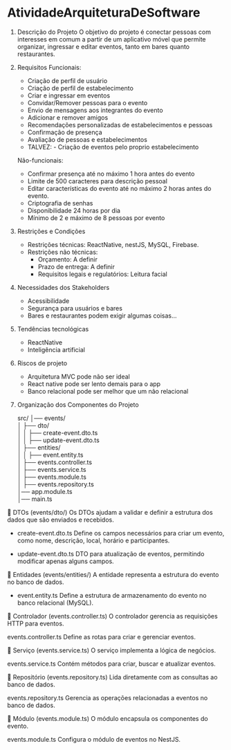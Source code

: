 # AtividadeArquiteturaDeSoftware

1. Descrição do Projeto
   O objetivo do projeto é conectar pessoas com interesses em comum a partir de um aplicativo móvel que permite organizar, ingressar e editar eventos, tanto em bares quanto restaurantes.
   
3. Requisitos
   Funcionais:
   - Criação de perfil de usuário
   - Criação de perfil de estabelecimento
   - Criar e ingressar em eventos
   - Convidar/Remover pessoas para o evento
   - Envio de mensagens aos integrantes do evento
   - Adicionar e remover amigos
   - Recomendações personalizadas de estabelecimentos e pessoas
   - Confirmação de presença
   - Avaliação de pessoas e estabelecimentos
   - TALVEZ: - Criação de eventos pelo proprio estabelecimento
  
   Não-funcionais:
   - Confirmar presença até no máximo 1 hora antes do evento
   - Limite de 500 caracteres para descrição pessoal
   - Editar características do evento até no máximo 2 horas antes do evento.
   - Criptografia de senhas
   - Disponibilidade 24 horas por dia
   - Mínimo de 2 e máximo de 8 pessoas por evento

  4. Restrições e Condições
      - Restrições técnicas: ReactNative, nestJS, MySQL, Firebase.
      - Restrições não técnicas:
           - Orçamento: A definir
           - Prazo de entrega: A definir
           - Requisitos legais e regulatórios: Leitura facial

  5. Necessidades dos Stakeholders
      - Acessibilidade
      - Segurança para usuários e bares
      - Bares e restaurantes podem exigir algumas coisas...
             
  6. Tendências tecnológicas
      - ReactNative
      - Inteligência artificial

  7. Riscos de projeto
      - Arquitetura MVC pode não ser ideal
      - React native pode ser lento demais para o app
      - Banco relacional pode ser melhor que um não relacional
    
   8. Organização dos Componentes do Projeto

      src/
      │── events/                   
      │   ├── dto/                    
      │   │   ├── create-event.dto.ts  
      │   │   ├── update-event.dto.ts  
      │   ├── entities/                 
      │   │   ├── event.entity.ts      
      │   ├── events.controller.ts     
      │   ├── events.service.ts         
      │   ├── events.module.ts         
      │   ├── events.repository.ts      
      │── app.module.ts                
      │── main.ts                       

📂 DTOs (events/dto/)
Os DTOs ajudam a validar e definir a estrutura dos dados que são enviados e recebidos.

- create-event.dto.ts
Define os campos necessários para criar um evento, como nome, descrição, local, horário e participantes.

- update-event.dto.ts
DTO para atualização de eventos, permitindo modificar apenas alguns campos.

📂 Entidades (events/entities/)
A entidade representa a estrutura do evento no banco de dados.

- event.entity.ts
Define a estrutura de armazenamento do evento no banco relacional (MySQL).

📂 Controlador (events.controller.ts)
O controlador gerencia as requisições HTTP para eventos.

events.controller.ts
Define as rotas para criar e gerenciar eventos.

📂 Serviço (events.service.ts)
O serviço implementa a lógica de negócios.

events.service.ts
Contém métodos para criar, buscar e atualizar eventos.

📂 Repositório (events.repository.ts)
Lida diretamente com as consultas ao banco de dados.

events.repository.ts
Gerencia as operações relacionadas a eventos no banco de dados.

📂 Módulo (events.module.ts)
O módulo encapsula os componentes do evento.

events.module.ts
Configura o módulo de eventos no NestJS.
